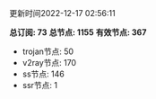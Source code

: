 更新时间2022-12-17 02:56:11

**总订阅: 73**
**总节点: 1155**
**有效节点: 367**
- trojan节点: 50
- v2ray节点: 170
- ss节点: 146
- ssr节点: 1

